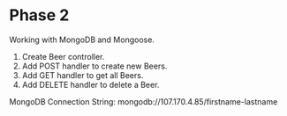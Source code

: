 # Phase 2
Working with MongoDB and Mongoose.

1. Create Beer controller.
1. Add POST handler to create new Beers.
1. Add GET handler to get all Beers.
1. Add DELETE handler to delete a Beer.

MongoDB Connection String: mongodb://107.170.4.85/firstname-lastname
